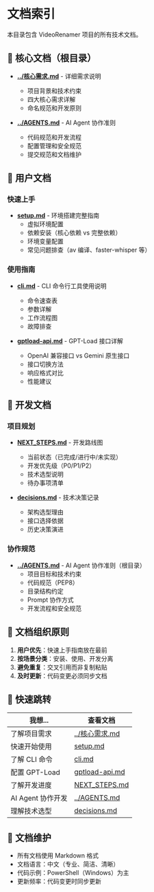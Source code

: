 # 文档索引

本目录包含 VideoRenamer 项目的所有技术文档。

## 🎯 核心文档（根目录）

- **[../核心需求.md](../核心需求.md)** - 详细需求说明
  - 项目背景和技术约束
  - 四大核心需求详解
  - 命名规范和开发原则

- **[../AGENTS.md](../AGENTS.md)** - AI Agent 协作准则
  - 代码规范和开发流程
  - 配置管理和安全规范
  - 提交规范和文档维护

## 📖 用户文档

### 快速上手
- **[setup.md](setup.md)** - 环境搭建完整指南
  - 虚拟环境配置
  - 依赖安装（核心依赖 vs 完整依赖）
  - 环境变量配置
  - 常见问题排查（av 编译、faster-whisper 等）

### 使用指南
- **[cli.md](cli.md)** - CLI 命令行工具使用说明
  - 命令速查表
  - 参数详解
  - 工作流程图
  - 故障排查

- **[gptload-api.md](gptload-api.md)** - GPT-Load 接口详解
  - OpenAI 兼容接口 vs Gemini 原生接口
  - 接口切换方法
  - 响应格式对比
  - 性能建议

## 🔧 开发文档

### 项目规划
- **[NEXT_STEPS.md](NEXT_STEPS.md)** - 开发路线图
  - 当前状态（已完成/进行中/未实现）
  - 开发优先级（P0/P1/P2）
  - 技术选型说明
  - 待办事项清单

- **[decisions.md](decisions.md)** - 技术决策记录
  - 架构选型理由
  - 接口选择依据
  - 历史决策演进

### 协作规范
- **[../AGENTS.md](../AGENTS.md)** - AI Agent 协作准则（根目录）
  - 项目目标和技术约束
  - 代码规范（PEP8）
  - 目录结构约定
  - Prompt 协作方式
  - 开发流程和安全规范

## 📁 文档组织原则

1. **用户优先**：快速上手指南放在最前
2. **按场景分类**：安装、使用、开发分离
3. **避免重复**：交叉引用而非复制粘贴
4. **及时更新**：代码变更必须同步文档

## 🔗 快速跳转

| 我想...                    | 查看文档                     |
|---------------------------|----------------------------|
| 了解项目需求               | [../核心需求.md](../核心需求.md) |
| 快速开始使用               | [setup.md](setup.md)       |
| 了解 CLI 命令              | [cli.md](cli.md)           |
| 配置 GPT-Load             | [gptload-api.md](gptload-api.md) |
| 了解开发进度               | [NEXT_STEPS.md](NEXT_STEPS.md) |
| AI Agent 协作开发          | [../AGENTS.md](../AGENTS.md) |
| 理解技术选型               | [decisions.md](decisions.md) |

## 📝 文档维护

- 所有文档使用 Markdown 格式
- 文档语言：中文（专业、简洁、清晰）
- 代码示例：PowerShell（Windows）为主
- 更新频率：代码变更时同步更新
